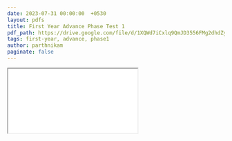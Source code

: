 ```yaml
---
date: 2023-07-31 00:00:00  +0530
layout: pdfs
title: First Year Advance Phase Test 1
pdf_path: https://drive.google.com/file/d/1XQWd7iCxlq9QmJD3556FMg2dhdZyhtZ4/preview?usp=drive_link
tags: first-year, advance, phase1
author: parthnikam
paginate: false
---
```


<iframe class="embed-pdf" src="{{ page.pdf_path }}#toolbar=0" seamless="seamless" scrolling="no" style="overflow:hidden"></iframe>
